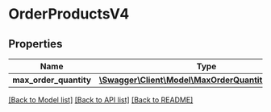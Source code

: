 # OrderProductsV4

## Properties
Name | Type | Description | Notes
------------ | ------------- | ------------- | -------------
**max_order_quantity** | [**\Swagger\Client\Model\MaxOrderQuantityProductsV4**](MaxOrderQuantityProductsV4.md) |  | [optional] 

[[Back to Model list]](../../README.md#documentation-for-models) [[Back to API list]](../../README.md#documentation-for-api-endpoints) [[Back to README]](../../README.md)

